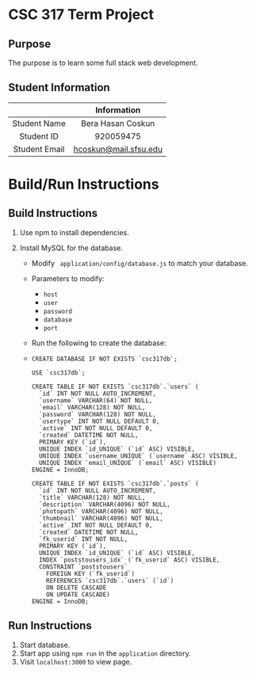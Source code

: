# CSC 317 Term Project

## Purpose

The purpose is to learn some full stack web development. 

## Student Information

|               | Information           |
|:-------------:|:---------------------:|
| Student Name  | Bera Hasan Coskun     |
| Student ID    | 920059475             |
| Student Email | hcoskun@mail.sfsu.edu |



# Build/Run Instructions

## Build Instructions
1. Use npm to install dependencies.

2. Install MySQL for the database.

   - Modify ` application/config/database.js` to match your database. 

   - Parameters to modify:

     - `host`
     - `user`
     - `password`
     - `database`
     - `port`

   - Run the following to create the database:

   - ```mysql
     CREATE DATABASE IF NOT EXISTS `csc317db`;
     
     USE `csc317db`;
     
     CREATE TABLE IF NOT EXISTS `csc317db`.`users` (
       `id` INT NOT NULL AUTO_INCREMENT,
       `username` VARCHAR(64) NOT NULL,
       `email` VARCHAR(128) NOT NULL,
       `password` VARCHAR(128) NOT NULL,
       `usertype` INT NOT NULL DEFAULT 0,
       `active` INT NOT NULL DEFAULT 0,
       `created` DATETIME NOT NULL,
       PRIMARY KEY (`id`),
       UNIQUE INDEX `id_UNIQUE` (`id` ASC) VISIBLE,
       UNIQUE INDEX `username_UNIQUE` (`username` ASC) VISIBLE,
       UNIQUE INDEX `email_UNIQUE` (`email` ASC) VISIBLE)
     ENGINE = InnoDB;
     
     CREATE TABLE IF NOT EXISTS `csc317db`.`posts` (
       `id` INT NOT NULL AUTO_INCREMENT,
       `title` VARCHAR(128) NOT NULL,
       `description` VARCHAR(4096) NOT NULL,
       `photopath` VARCHAR(4096) NOT NULL,
       `thumbnail` VARCHAR(4096) NOT NULL,
       `active` INT NOT NULL DEFAULT 0,
       `created` DATETIME NOT NULL,
       `fk_userid` INT NOT NULL,
       PRIMARY KEY (`id`),
       UNIQUE INDEX `id_UNIQUE` (`id` ASC) VISIBLE,
       INDEX `poststousers_idx` (`fk_userid` ASC) VISIBLE,
       CONSTRAINT `poststousers`
         FOREIGN KEY (`fk_userid`)
         REFERENCES `csc317db`.`users` (`id`)
         ON DELETE CASCADE
         ON UPDATE CASCADE)
     ENGINE = InnoDB;
     ```

## Run Instructions
1. Start database. 
2. Start app using `npm run` in the `application` directory.
3. Visit `localhost:3000` to view page.
